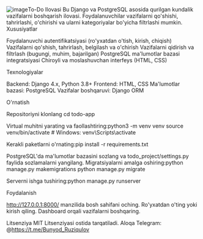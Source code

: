 ![image](https://github.com/user-attachments/assets/6fe56cf6-59f4-4ce6-a19d-8de818bab74a)To-Do Ilovasi
Bu Django va PostgreSQL asosida qurilgan kundalik vazifalarni boshqarish ilovasi. Foydalanuvchilar vazifalarni qo'shishi, tahrirlashi, o'chirishi va ularni kategoriyalar bo'yicha filtrlashi mumkin.
Xususiyatlar

Foydalanuvchi autentifikatsiyasi (ro'yxatdan o'tish, kirish, chiqish)
Vazifalarni qo'shish, tahrirlash, belgilash va o'chirish
Vazifalarni qidirish va filtrlash (bugungi, muhim, bajarilgan)
PostgreSQL ma'lumotlar bazasi integratsiyasi
Chiroyli va moslashuvchan interfeys (HTML, CSS)

Texnologiyalar

Backend: Django 4.x, Python 3.8+
Frontend: HTML, CSS
Ma'lumotlar bazasi: PostgreSQL
Vazifalar boshqaruvi: Django ORM

O'rnatish

Repositoriyni klonlang
cd todo-app


Virtual muhitni yarating va faollashtiring:python3 -m venv venv
source venv/bin/activate  # Windows: venv\Scripts\activate


Kerakli paketlarni o'rnating:pip install -r requirements.txt


PostgreSQL'da ma'lumotlar bazasini sozlang va todo_project/settings.py faylida sozlamalarni yangilang.
Migratsiyalarni amalga oshiring:python manage.py makemigrations
python manage.py migrate


Serverni ishga tushiring:python manage.py runserver



Foydalanish

http://127.0.0.1:8000/ manzilida bosh sahifani oching.
Ro'yxatdan o'ting yoki kirish qiling.
Dashboard orqali vazifalarni boshqaring.

Litsenziya
MIT Litsenziyasi ostida tarqatiladi.
Aloqa
Telegram: @https://t.me/Bunyod_Ruziqulov  
